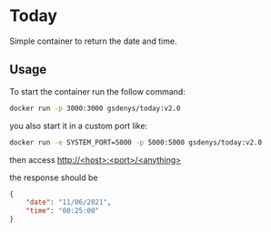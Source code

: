 # Today

Simple container to return the date and time. 

## Usage
To start the container run the follow command:

```bash
docker run -p 3000:3000 gsdenys/today:v2.0
```

you also start it in a custom port like:

```bash
docker run -e SYSTEM_PORT=5000 -p 5000:5000 gsdenys/today:v2.0
```

then access [http://\<host\>:\<port\>/\<anything\>](http://localhost:5000/today)

the response should be

```json
{
    "date": "11/06/2021",
    "time": "00:25:00"
}
```